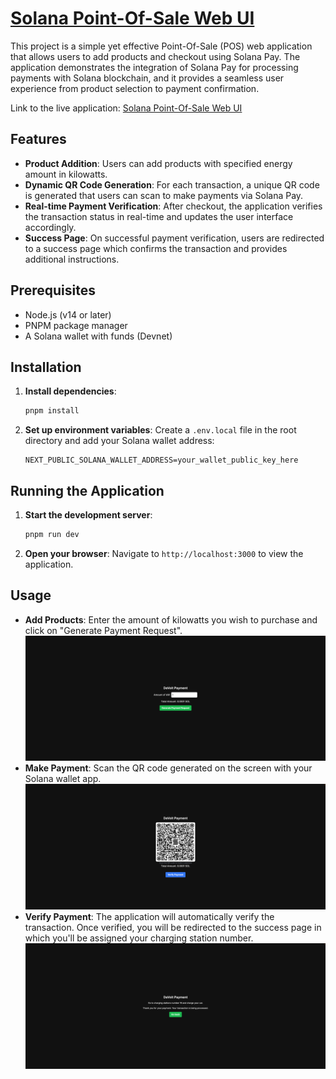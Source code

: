 # [Solana Point-Of-Sale Web UI](https://solana-point-of-sale.vercel.app/success)

This project is a simple yet effective Point-Of-Sale (POS) web application that allows users to add products and checkout using Solana Pay. The application demonstrates the integration of Solana Pay for processing payments with Solana blockchain, and it provides a seamless user experience from product selection to payment confirmation.

Link to the live application: [Solana Point-Of-Sale Web UI](https://solana-point-of-sale.vercel.app/success)

## Features

-   **Product Addition**: Users can add products with specified energy amount in kilowatts.
-   **Dynamic QR Code Generation**: For each transaction, a unique QR code is generated that users can scan to make payments via Solana Pay.
-   **Real-time Payment Verification**: After checkout, the application verifies the transaction status in real-time and updates the user interface accordingly.
-   **Success Page**: On successful payment verification, users are redirected to a success page which confirms the transaction and provides additional instructions.

## Prerequisites

-   Node.js (v14 or later)
-   PNPM package manager
-   A Solana wallet with funds (Devnet)

## Installation

1. **Install dependencies**:
    ```bash
    pnpm install
    ```
2. **Set up environment variables**:
   Create a `.env.local` file in the root directory and add your Solana wallet address:
    ```plaintext
    NEXT_PUBLIC_SOLANA_WALLET_ADDRESS=your_wallet_public_key_here
    ```

## Running the Application

1. **Start the development server**:

    ```bash
    pnpm run dev
    ```

2. **Open your browser**:
   Navigate to `http://localhost:3000` to view the application.

## Usage

-   **Add Products**: Enter the amount of kilowatts you wish to purchase and click on "Generate Payment Request".
    ![First page](public/1.png)
-   **Make Payment**: Scan the QR code generated on the screen with your Solana wallet app.
    ![Second page](public/2.png)
-   **Verify Payment**: The application will automatically verify the transaction. Once verified, you will be redirected to the success page in which you'll be assigned your charging station number.
    ![Third page](public/3.png)
